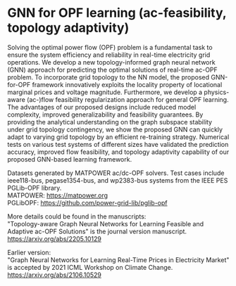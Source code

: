 # GNN for OPF learning (ac-feasibility, topology adaptivity)

Solving the optimal power flow (OPF) problem is a fundamental task to ensure the system efficiency and reliability in real-time electricity grid operations. We develop a new topology-informed graph neural network (GNN) approach for predicting the optimal solutions of real-time ac-OPF problem. To incorporate grid topology to the NN model, the proposed GNN-for-OPF framework innovatively exploits the locality property of locational marginal prices and voltage magnitude. Furthermore, we develop a physics-aware (ac-)flow feasibility regularization approach for general OPF learning. The advantages of our proposed designs include reduced model complexity, improved generalizability and feasibility guarantees. By providing the analytical understanding on the graph subspace stability under grid topology contingency, we show the proposed GNN can quickly adapt to varying grid topology by an efficient re-training strategy. Numerical tests on various test systems of different sizes have validated the prediction accuracy, improved flow feasibility, and topology adaptivity capability of our proposed GNN-based learning framework.

Datasets generated by MATPOWER ac/dc-OPF solvers. Test cases include ieee118-bus, pegase1354-bus, and wp2383-bus systems from the IEEE PES PGLib-OPF library. \
MATPOWER: https://matpower.org \
PGLibOPF: https://github.com/power-grid-lib/pglib-opf

More details could be found in the manuscripts:\
"Topology-aware Graph Neural Networks for Learning Feasible and Adaptive ac-OPF Solutions" is the journal version manuscript.\
https://arxiv.org/abs/2205.10129

Earlier version:\
"Graph Neural Networks for Learning Real-Time Prices in Electricity Market" is accepted by 2021 ICML Workshop on Climate Change. \
https://arxiv.org/abs/2106.10529



